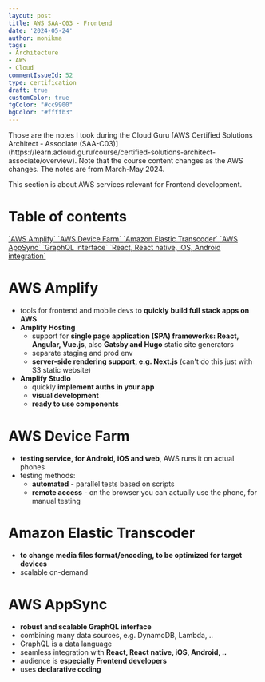 ```yaml
---
layout: post
title: AWS SAA-C03 - Frontend
date: '2024-05-24'
author: monikma
tags:
- Architecture
- AWS
- Cloud
commentIssueId: 52
type: certification
draft: true
customColor: true
fgColor: "#cc9900"
bgColor: "#ffffb3"
---
```


<div class="bg-info panel-body" markdown="1">
Those are the notes I took during the Cloud Guru [AWS Certified Solutions Architect - Associate (SAA-C03)](https://learn.acloud.guru/course/certified-solutions-architect-associate/overview).
Note that the course content changes as the AWS changes. The notes are from March-May 2024.

This section is about AWS services relevant for Frontend development.
</div>

<h1>Table of contents</h1>
<div markdown="1">
  <a href="#aws-amplify" class="mindmap" style="--mindmap-color: #cc9900; --mindmap-color-lighter: #ffffb3;">
    `AWS Amplify`
  </a>
  <a href="#aws-device-farm" class="mindmap" style="--mindmap-color: #cc9900; --mindmap-color-lighter: #ffffb3;">
    `AWS Device Farm`
  </a>
  <a href="#amazon-elastic-transcoder" class="mindmap" style="--mindmap-color: #cc9900; --mindmap-color-lighter: #ffffb3;">
    `Amazon Elastic Transcoder`
  </a>
  <a href="#aws-appsync" class="mindmap"  style="--mindmap-color: #cc9900; --mindmap-color-lighter: #ffffb3;">
    `AWS AppSync` `GraphQL interface` `React, React native, iOS, Android integration`
  </a>
</div>

# AWS Amplify
- tools for frontend and mobile devs to **quickly build full stack apps on AWS**
- **Amplify Hosting**
  - support for **single page application (SPA) frameworks: React, Angular, Vue.js**, also **Gatsby and Hugo** static site generators
  - separate staging and prod env
  - **server-side rendering support, e.g. Next.js** (can't do this just with S3 static website)
- **Amplify Studio**
  - quickly **implement auths in your app**
  - **visual development**
  - **ready to use components**

# AWS Device Farm
- **testing service, for Android, iOS and web**, AWS runs it on actual phones
- testing methods:
  - **automated** - parallel tests based on scripts
  - **remote access** - on the browser you can actually use the phone, for manual testing

# Amazon Elastic Transcoder
- **to change media files format/encoding, to be optimized for target devices**
- scalable on-demand

# AWS AppSync
- **robust and scalable GraphQL interface**
- combining many data sources, e.g. DynamoDB, Lambda, ..
- GraphQL is a data language
- seamless integration with **React, React native, iOS, Android, ..**
- audience is **especially Frontend developers**
- uses **declarative coding**